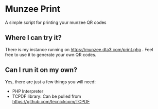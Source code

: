 Munzee Print
============

A simple script for printing your munzee QR codes

Where I can try it?
-------------------
There is my instance running on https://munzee.dta3.com/print.php . Feel
free to use it to generate your own QR codes.


Can I run it on my own?
-----------------------
Yes, there are just a few things you will need:

 * PHP Interpreter
 * TCPDF library: Can be pulled from https://github.com/tecnickcom/TCPDF

